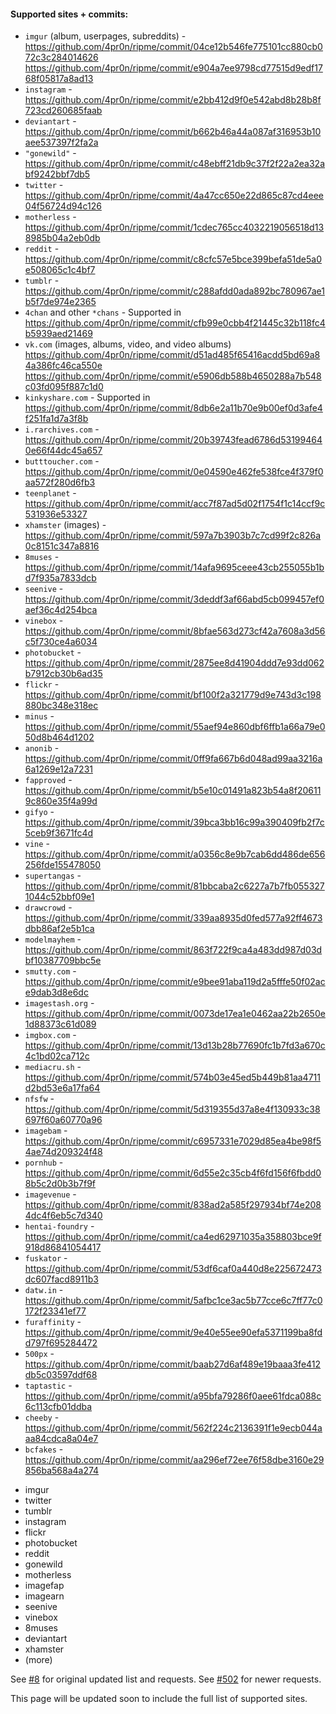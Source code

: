 
#### Supported sites + commits:

- `imgur` (album, userpages, subreddits) - https://github.com/4pr0n/ripme/commit/04ce12b546fe775101cc880cb072c3c284014626 https://github.com/4pr0n/ripme/commit/e904a7ee9798cd77515d9edf1768f05817a8ad13
- `instagram` - https://github.com/4pr0n/ripme/commit/e2bb412d9f0e542abd8b28b8f723cd260685faab
- `deviantart` - https://github.com/4pr0n/ripme/commit/b662b46a44a087af316953b10aee537397f2fa2a
- `"gonewild"` - https://github.com/4pr0n/ripme/commit/c48ebff21db9c37f2f22a2ea32abf9242bbf7db5
- `twitter` - https://github.com/4pr0n/ripme/commit/4a47cc650e22d865c87cd4eee04f56724d94c126
- `motherless` - https://github.com/4pr0n/ripme/commit/1cdec765cc4032219056518d138985b04a2eb0db
- `reddit` - https://github.com/4pr0n/ripme/commit/c8cfc57e5bce399befa51de5a0e508065c1c4bf7
- `tumblr` - https://github.com/4pr0n/ripme/commit/c288afdd0ada892bc780967ae1b5f7de974e2365
- `4chan` and other `*chans` - Supported in https://github.com/4pr0n/ripme/commit/cfb99e0cbb4f21445c32b118fc4b5939aed21469
- `vk.com` (images, albums, video, and video albums) https://github.com/4pr0n/ripme/commit/d51ad485f65416acdd5bd69a84a386fc46ca550e https://github.com/4pr0n/ripme/commit/e5906db588b4650288a7b548c03fd095f887c1d0
- `kinkyshare.com` - Supported in https://github.com/4pr0n/ripme/commit/8db6e2a11b70e9b00ef0d3afe4f251fa1d7a3f8b
- `i.rarchives.com` - https://github.com/4pr0n/ripme/commit/20b39743fead6786d531994640e66f44dc45a657
- `butttoucher.com` - https://github.com/4pr0n/ripme/commit/0e04590e462fe538fce4f379f0aa572f280d6fb3
- `teenplanet` - https://github.com/4pr0n/ripme/commit/acc7f87ad5d02f1754f1c14ccf9c531936e53327
- `xhamster` (images) - https://github.com/4pr0n/ripme/commit/597a7b3903b7c7cd99f2c826a0c8151c347a8816
- `8muses` - https://github.com/4pr0n/ripme/commit/14afa9695ceee43cb255055b1bd7f935a7833dcb
- `seenive` - https://github.com/4pr0n/ripme/commit/3deddf3af66abd5cb099457ef0aef36c4d254bca
- `vinebox` - https://github.com/4pr0n/ripme/commit/8bfae563d273cf42a7608a3d56c5f730ce4a6034
- `photobucket` - https://github.com/4pr0n/ripme/commit/2875ee8d41904ddd7e93dd062b7912cb30b6ad35
- `flickr` - https://github.com/4pr0n/ripme/commit/bf100f2a321779d9e743d3c198880bc348e318ec
- `minus` - https://github.com/4pr0n/ripme/commit/55aef94e860dbf6ffb1a66a79e050d8b464d1202
- `anonib` - https://github.com/4pr0n/ripme/commit/0ff9fa667b6d048ad99aa3216a6a1269e12a7231
- `fapproved` - https://github.com/4pr0n/ripme/commit/b5e10c01491a823b54a8f206119c860e35f4a99d
- `gifyo` - https://github.com/4pr0n/ripme/commit/39bca3bb16c99a390409fb2f7c5ceb9f3671fc4d
- `vine` - https://github.com/4pr0n/ripme/commit/a0356c8e9b7cab6dd486de656256fde155478050
- `supertangas` - https://github.com/4pr0n/ripme/commit/81bbcaba2c6227a7b7fb0553271044c52bbf09e1
- `drawcrowd` - https://github.com/4pr0n/ripme/commit/339aa8935d0fed577a92ff4673dbb86af2e5b1ca
- `modelmayhem` - https://github.com/4pr0n/ripme/commit/863f722f9ca4a483dd987d03dbf10387709bbc5e
- `smutty.com` - https://github.com/4pr0n/ripme/commit/e9bee91aba119d2a5fffe50f02ace9dab3d8e6dc
- `imagestash.org` - https://github.com/4pr0n/ripme/commit/0073de17ea1e0462aa22b2650e1d88373c61d089
- `imgbox.com` - https://github.com/4pr0n/ripme/commit/13d13b28b77690fc1b7fd3a670c4c1bd02ca712c
- `mediacru.sh` - https://github.com/4pr0n/ripme/commit/574b03e45ed5b449b81aa4711d2bd53e6a17fa64
- `nfsfw` - https://github.com/4pr0n/ripme/commit/5d319355d37a8e4f130933c38697f60a60770a96
- `imagebam` - https://github.com/4pr0n/ripme/commit/c6957331e7029d85ea4be98f54ae74d209324f48
- `pornhub` - https://github.com/4pr0n/ripme/commit/6d55e2c35cb4f6fd156f6fbdd08b5c2d0b3b7f9f
- `imagevenue` - https://github.com/4pr0n/ripme/commit/838ad2a585f297934bf74e2084dc4f6eb5c7d340
- `hentai-foundry` - https://github.com/4pr0n/ripme/commit/ca4ed62971035a358803bce9f918d86841054417
- `fuskator` - https://github.com/4pr0n/ripme/commit/53df6caf0a440d8e225672473dc607facd8911b3
- `datw.in` - https://github.com/4pr0n/ripme/commit/5afbc1ce3ac5b77cce6c7ff77c0172f23341ef77
- `furaffinity` - https://github.com/4pr0n/ripme/commit/9e40e55ee90efa5371199ba8fdd797f695284472
- `500px` - https://github.com/4pr0n/ripme/commit/baab27d6af489e19baaa3fe412db5c03597ddf68
- `taptastic` - https://github.com/4pr0n/ripme/commit/a95bfa79286f0aee61fdca088c6c113cfb01ddba
- `cheeby` - https://github.com/4pr0n/ripme/commit/562f224c2136391f1e9ecb044aaa84cdca8a04e7
- `bcfakes` - https://github.com/4pr0n/ripme/commit/aa296ef72ee76f58dbe3160e29856ba568a4a274


* imgur
* twitter
* tumblr
* instagram
* flickr
* photobucket
* reddit
* gonewild
* motherless
* imagefap
* imagearn
* seenive
* vinebox
* 8muses
* deviantart
* xhamster
* (more)

See [#8](https://github.com/4pr0n/ripme/issues/8) for original updated list and requests.
See [#502](https://github.com/4pr0n/ripme/issues/502) for newer requests.

This page will be updated soon to include the full list of supported sites.